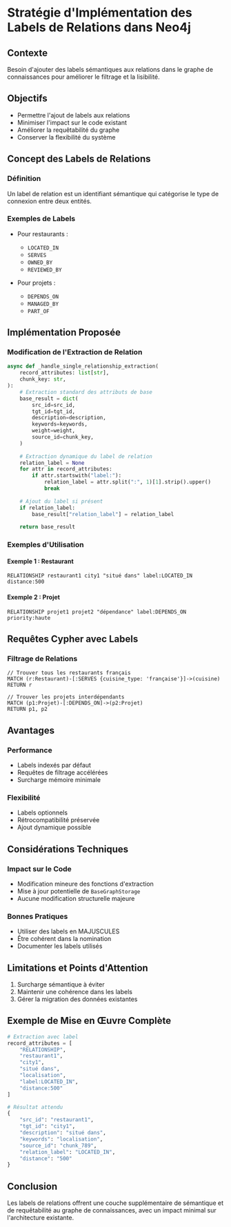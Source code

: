 # Stratégie d'Implémentation des Labels de Relations dans Neo4j

## Contexte
Besoin d'ajouter des labels sémantiques aux relations dans le graphe de connaissances pour améliorer le filtrage et la lisibilité.

## Objectifs
- Permettre l'ajout de labels aux relations
- Minimiser l'impact sur le code existant
- Améliorer la requêtabilité du graphe
- Conserver la flexibilité du système

## Concept des Labels de Relations

### Définition
Un label de relation est un identifiant sémantique qui catégorise le type de connexion entre deux entités.

### Exemples de Labels
- Pour restaurants :
  - `LOCATED_IN`
  - `SERVES`
  - `OWNED_BY`
  - `REVIEWED_BY`

- Pour projets :
  - `DEPENDS_ON`
  - `MANAGED_BY`
  - `PART_OF`

## Implémentation Proposée

### Modification de l'Extraction de Relation

```python
async def _handle_single_relationship_extraction(
    record_attributes: list[str],
    chunk_key: str,
):
    # Extraction standard des attributs de base
    base_result = dict(
        src_id=src_id,
        tgt_id=tgt_id,
        description=description,
        keywords=keywords,
        weight=weight,
        source_id=chunk_key,
    )
    
    # Extraction dynamique du label de relation
    relation_label = None
    for attr in record_attributes:
        if attr.startswith("label:"):
            relation_label = attr.split(":", 1)[1].strip().upper()
            break
    
    # Ajout du label si présent
    if relation_label:
        base_result["relation_label"] = relation_label
    
    return base_result
```

### Exemples d'Utilisation

#### Exemple 1 : Restaurant
```text
RELATIONSHIP restaurant1 city1 "situé dans" label:LOCATED_IN distance:500
```

#### Exemple 2 : Projet
```text
RELATIONSHIP projet1 projet2 "dépendance" label:DEPENDS_ON priority:haute
```

## Requêtes Cypher avec Labels

### Filtrage de Relations
```cypher
// Trouver tous les restaurants français
MATCH (r:Restaurant)-[:SERVES {cuisine_type: 'française'}]->(cuisine)
RETURN r

// Trouver les projets interdépendants
MATCH (p1:Projet)-[:DEPENDS_ON]->(p2:Projet)
RETURN p1, p2
```

## Avantages

### Performance
- Labels indexés par défaut
- Requêtes de filtrage accélérées
- Surcharge mémoire minimale

### Flexibilité
- Labels optionnels
- Rétrocompatibilité préservée
- Ajout dynamique possible

## Considérations Techniques

### Impact sur le Code
- Modification mineure des fonctions d'extraction
- Mise à jour potentielle de `BaseGraphStorage`
- Aucune modification structurelle majeure

### Bonnes Pratiques
- Utiliser des labels en MAJUSCULES
- Être cohérent dans la nomination
- Documenter les labels utilisés

## Limitations et Points d'Attention

1. Surcharge sémantique à éviter
2. Maintenir une cohérence dans les labels
3. Gérer la migration des données existantes

## Exemple de Mise en Œuvre Complète

```python
# Extraction avec label
record_attributes = [
    "RELATIONSHIP", 
    "restaurant1", 
    "city1", 
    "situé dans", 
    "localisation", 
    "label:LOCATED_IN", 
    "distance:500"
]

# Résultat attendu
{
    "src_id": "restaurant1",
    "tgt_id": "city1",
    "description": "situé dans",
    "keywords": "localisation",
    "source_id": "chunk_789",
    "relation_label": "LOCATED_IN",
    "distance": "500"
}
```

## Conclusion

Les labels de relations offrent une couche supplémentaire de sémantique et de requêtabilité au graphe de connaissances, avec un impact minimal sur l'architecture existante.
